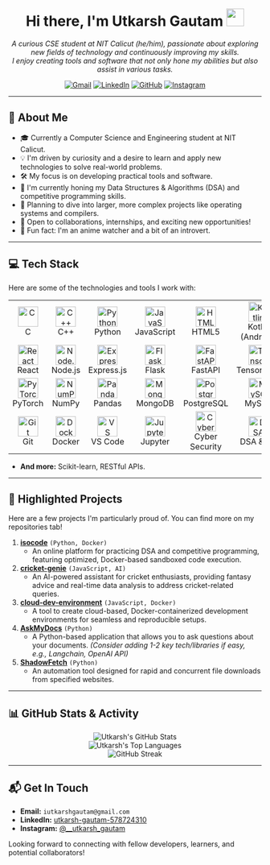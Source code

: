 <h1 align="center">Hi there, I'm Utkarsh Gautam <img src="https://media.giphy.com/media/hvRJCLFzcasrR4ia7z/giphy.gif" width="35"></h1>

<p align="center">
  <em>A curious CSE student at NIT Calicut (he/him), passionate about exploring new fields of technology and continuously improving my skills. <br> I enjoy creating tools and software that not only hone my abilities but also assist in various tasks.</em>
</p>

<p align="center">
  <a href="mailto:iutkarshgautam@gmail.com"><img src="https://img.shields.io/badge/Gmail-D14836?style=for-the-badge&logo=gmail&logoColor=white" alt="Gmail"/></a>
  <a href="https://www.linkedin.com/in/utkarsh-gautam-578724310"><img src="https://img.shields.io/badge/LinkedIn-0077B5?style=for-the-badge&logo=linkedin&logoColor=white" alt="LinkedIn"/></a>
  <a href="https://github.com/utkarshgautam22"><img src="https://img.shields.io/badge/GitHub-181717?style=for-the-badge&logo=github&logoColor=white" alt="GitHub"/></a>
  <a href="https://www.instagram.com/__utkarsh_gautam/"><img src="https://img.shields.io/badge/Instagram-E4405F?style=for-the-badge&logo=instagram&logoColor=white" alt="Instagram"/></a>
</p>

---

## 🚀 About Me

*   🎓 Currently a Computer Science and Engineering student at NIT Calicut.
*   💡 I'm driven by curiosity and a desire to learn and apply new technologies to solve real-world problems.
*   🛠️ My focus is on developing practical tools and software.
*   🌱 I'm currently honing my Data Structures & Algorithms (DSA) and competitive programming skills.
*   🎯 Planning to dive into larger, more complex projects like operating systems and compilers.
*   🤝 Open to collaborations, internships, and exciting new opportunities!
*   🤫 Fun fact: I'm an anime watcher and a bit of an introvert.

---

## 💻 Tech Stack

Here are some of the technologies and tools I work with:

<table>
  <tr>
    <td align="center" width="120">
      <img src="https://cdn.jsdelivr.net/gh/devicons/devicon/icons/c/c-original.svg" width="40" height="40" alt="C" /><br>C
    </td>
    <td align="center" width="120">
      <img src="https://cdn.jsdelivr.net/gh/devicons/devicon/icons/cplusplus/cplusplus-original.svg" width="40" height="40" alt="C++" /><br>C++
    </td>
    <td align="center" width="120">
      <img src="https://cdn.jsdelivr.net/gh/devicons/devicon/icons/python/python-original.svg" width="40" height="40" alt="Python" /><br>Python
    </td>
    <td align="center" width="120">
      <img src="https://cdn.jsdelivr.net/gh/devicons/devicon/icons/javascript/javascript-original.svg" width="40" height="40" alt="JavaScript" /><br>JavaScript
    </td>
    <td align="center" width="120">
      <img src="https://cdn.jsdelivr.net/gh/devicons/devicon/icons/html5/html5-original.svg" width="40" height="40" alt="HTML5" /><br>HTML5
    </td>
     <td align="center" width="120">
      <img src="https://cdn.jsdelivr.net/gh/devicons/devicon/icons/kotlin/kotlin-original.svg" width="40" height="40" alt="Kotlin" /><br>Kotlin (Android)
    </td>
  </tr>
  <tr>
    <td align="center" width="120">
      <img src="https://cdn.jsdelivr.net/gh/devicons/devicon/icons/react/react-original.svg" width="40" height="40" alt="React" /><br>React
    </td>
    <td align="center" width="120">
      <img src="https://cdn.jsdelivr.net/gh/devicons/devicon/icons/nodejs/nodejs-original.svg" width="40" height="40" alt="Node.js" /><br>Node.js
    </td>
    <td align="center" width="120">
      <img src="https://cdn.jsdelivr.net/gh/devicons/devicon/icons/express/express-original.svg" width="40" height="40" alt="Express.js" /><br>Express.js
    </td>
    <td align="center" width="120">
      <img src="https://cdn.jsdelivr.net/gh/devicons/devicon/icons/flask/flask-original.svg" width="40" height="40" alt="Flask" /><br>Flask
    </td>
     <td align="center" width="120">
      <img src="https://cdn.jsdelivr.net/gh/devicons/devicon/icons/fastapi/fastapi-original.svg" width="40" height="40" alt="FastAPI" /><br>FastAPI
    </td>
    <td align="center" width="120">
      <img src="https://cdn.jsdelivr.net/gh/devicons/devicon/icons/tensorflow/tensorflow-original.svg" width="40" height="40" alt="TensorFlow" /><br>TensorFlow
    </td>
  </tr>
  <tr>
    <td align="center" width="120">
      <img src="https://cdn.jsdelivr.net/gh/devicons/devicon/icons/pytorch/pytorch-original.svg" width="40" height="40" alt="PyTorch" /><br>PyTorch
    </td>
    <td align="center" width="120">
      <img src="https://cdn.jsdelivr.net/gh/devicons/devicon/icons/numpy/numpy-original.svg" width="40" height="40" alt="NumPy" /><br>NumPy
    </td>
    <td align="center" width="120">
      <img src="https://cdn.jsdelivr.net/gh/devicons/devicon/icons/pandas/pandas-original.svg" width="40" height="40" alt="Pandas" /><br>Pandas
    </td>
    <td align="center" width="120">
      <img src="https://cdn.jsdelivr.net/gh/devicons/devicon/icons/mongodb/mongodb-original.svg" width="40" height="40" alt="MongoDB" /><br>MongoDB
    </td>
    <td align="center" width="120">
      <img src="https://cdn.jsdelivr.net/gh/devicons/devicon/icons/postgresql/postgresql-original.svg" width="40" height="40" alt="PostgreSQL" /><br>PostgreSQL
    </td>
    <td align="center" width="120">
      <img src="https://cdn.jsdelivr.net/gh/devicons/devicon/icons/mysql/mysql-original.svg" width="40" height="40" alt="MySQL" /><br>MySQL
    </td>
  </tr>
  <tr>
    <td align="center" width="120">
      <img src="https://cdn.jsdelivr.net/gh/devicons/devicon/icons/git/git-original.svg" width="40" height="40" alt="Git" /><br>Git
    </td>
    <td align="center" width="120">
      <img src="https://cdn.jsdelivr.net/gh/devicons/devicon/icons/docker/docker-original.svg" width="40" height="40" alt="Docker" /><br>Docker
    </td>
    <td align="center" width="120">
      <img src="https://cdn.jsdelivr.net/gh/devicons/devicon/icons/vscode/vscode-original.svg" width="40" height="40" alt="VS Code" /><br>VS Code
    </td>
     <td align="center" width="120">
      <img src="https://cdn.jsdelivr.net/gh/devicons/devicon/icons/jupyter/jupyter-original-wordmark.svg" width="40" height="40" alt="Jupyter" /><br>Jupyter
    </td>
    <td align="center" width="120">
      <img src="https://img.icons8.com/ios-filled/50/000000/cyber-security.png" width="40" height="40" alt="Cyber Security" /><br>Cyber Security
    </td>
    <td align="center" width="120">
      <img src="https://img.icons8.com/ios-filled/50/000000/code.png" width="40" height="40" alt="DSA" /><br>DSA & CP
    </td>
  </tr>
</table>

*   **And more:** Scikit-learn, RESTful APIs.

---

## 🌟 Highlighted Projects

Here are a few projects I'm particularly proud of. You can find more on my repositories tab!

1.  **[isocode](https://github.com/utkarshgautam22/isocode)** `(Python, Docker)`
    *   An online platform for practicing DSA and competitive programming, featuring optimized, Docker-based sandboxed code execution.
2.  **[cricket-genie](https://github.com/utkarshgautam22/cricket-genie)** `(JavaScript, AI)`
    *   An AI-powered assistant for cricket enthusiasts, providing fantasy advice and real-time data analysis to address cricket-related queries.
3.  **[cloud-dev-environment](https://github.com/utkarshgautam22/cloud-dev-environment)** `(JavaScript, Docker)`
    *   A tool to create cloud-based, Docker-containerized development environments for seamless and reproducible setups.
4.  **[AskMyDocs](https://github.com/utkarshgautam22/AskMyDocs)** `(Python)`
    *   A Python-based application that allows you to ask questions about your documents. *(Consider adding 1-2 key tech/libraries if easy, e.g., Langchain, OpenAI API)*
5.  **[ShadowFetch](https://github.com/utkarshgautam22/ShadowFetch)** `(Python)`
    *   An automation tool designed for rapid and concurrent file downloads from specified websites.

---

## 📊 GitHub Stats & Activity

<p align="center">
  <img src="https://github-readme-stats.vercel.app/api?username=utkarshgautam22&show_icons=true&theme=github_dark&count_private=true&include_all_commits=true" alt="Utkarsh's GitHub Stats" />
  <br/>
  <img src="https://github-readme-stats.vercel.app/api/top-langs/?username=utkarshgautam22&layout=compact&theme=github_dark&langs_count=8" alt="Utkarsh's Top Languages" />
  <br/>
  <img src="https://streak-stats.demolab.com?user=utkarshgautam22&theme=github-dark-blue&date_format=M%20j%5B%2C%20Y%5D" alt="GitHub Streak" />
</p>

<!-- Optional: Add a GitHub Activity Graph if you like -->
<!--
<p align="center">
  <img src="https://github-readme-activity-graph.vercel.app/graph?username=utkarshgautam22&theme=github-dark&hide_border=true&area=true" alt="GitHub Activity Graph"/>
</p>
-->

---

## 📬 Get In Touch

*   **Email:** `iutkarshgautam@gmail.com`
*   **LinkedIn:** [utkarsh-gautam-578724310](https://www.linkedin.com/in/utkarsh-gautam-578724310)
*   **Instagram:** [@\_\_utkarsh\_gautam](https://www.instagram.com/__utkarsh_gautam)

Looking forward to connecting with fellow developers, learners, and potential collaborators!

<!-- Optional: Add a visitor counter -->
<!--
<p align="center">
  <img src="https://komarev.com/ghpvc/?username=utkarshgautam22&label=Profile%20views&color=0e75b6&style=flat" alt="profile views" />
</p>
-->

